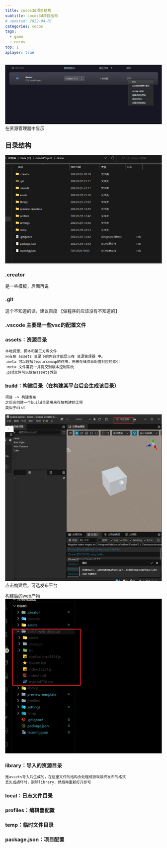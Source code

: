 ```yaml
---
title: cocos3d项目结构
subtitle: cocos3d项目结构
# updated: 2022-04-01
categories: cocos
tags:
  - game
  - cocos
top: 1
aplayer: true
---
```


![Alt text](./image-1.png)
在资源管理器中显示

## 目录结构

![Alt text](./image.png)

### .creator

  是一些模板，后面再说

### .git

  这个不知道的话，建议百度 【做程序的应该没有不知道的】

### .vscode 主要是一些vsc的配置文件

### assets：资源目录

    本地资源、脚本和第三方库文件
    只有在 assets 目录下的内容才能显示在 资源管理器 中。
    .meta 可以理解为sourcemap的作用，用来存储资源配置对应的索引
    .meta 文件需要一并提交到版本控制系统
    .psd文件可以放在assets外部

### build：构建目录（在构建某平台后会生成该目录）

    项目 -> 构建发布
    之后会创建一个build目录用来存放构建的工程
    类似于dist

![Alt text](./image-2.png)
点击构建后，可选发布平台

构建后的web产物
![Alt text](./image-3.png)

### library：导入的资源目录

    是assets导入后生成的，在这里文件的结构会处理成游戏最终发布的格式
    丢失或损坏时，删除library，然后再重新打开即可

### local：日志文件目录

### profiles：编辑器配置

### temp：临时文件目录

### package.json：项目配置
